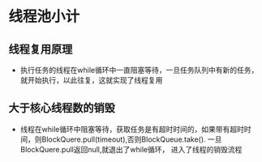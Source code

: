# 线程池小计

## 线程复用原理
* 执行任务的线程在while循环中一直阻塞等待，一旦任务队列中有新的任务，就开始执行，以此往复，这就实现了线程复用

## 大于核心线程数的销毁
* 线程在while循环中阻塞等待，获取任务是有超时时间的，如果带有超时时间，则BlockQuere.pull(timeout),否则BlockQueue.take().
一旦BlockQuere.pull返回null,就退出了while循环， 进入了线程的销毁流程